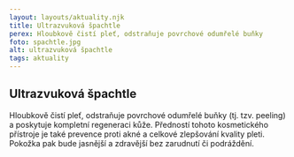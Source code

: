 ```yaml
---
layout: layouts/aktuality.njk
title: Ultrazvuková špachtle
perex: Hloubkově čistí pleť, odstraňuje povrchové odumřelé buňky
foto: spachtle.jpg
alt: ultrazvuková špachtle
tags: aktuality
---
```


## Ultrazvuková špachtle

Hloubkově čistí pleť, odstraňuje povrchové odumřelé buňky (tj. tzv. peeling) a poskytuje kompletní regeneraci kůže. Předností tohoto kosmetického přístroje je také prevence proti akné a celkové zlepšování kvality pleti. Pokožka pak bude jasnější a zdravější bez zarudnutí či podráždění.
